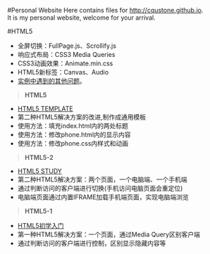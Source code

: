 #Personal Website
Here contains files for http://cqustone.github.io.  
It is my personal website, welcome for your arrival.  

#HTML5  
- 全屏切换：FullPage.js、Scrollify.js  
- 响应式布局：CSS3 Media Queries  
- CSS3动画效果：Animate.min.css  
- HTML5新标签：Canvas、Audio  
- [实例中遇到的其他问题](https://github.com/cqustone/WebStudy/tree/master/HTML5)。 

> **HTML5**

 - [HTML5 TEMPLATE](http://cqustone.github.io/html5/)  
 - 第二种HTML5解决方案的改进,制作成通用模板  
 - 使用方法：填充index.html内的两处标题  
 - 使用方法：修改phone.html内的显示内容  
 - 使用方法：修改phone.css内样式和动画  


> **HTML5-2**

 - [HTML5 STUDY](http://cqustone.github.io/html5-2/)  
 - 第二种HTML5解决方案：两个页面，一个电脑端、一个手机端  
 - 通过判断访问的客户端进行切换(手机访问电脑页面会重定位)  
 - 电脑端页面通过内置IFRAME加载手机端页面，实现电脑端浏览  


> **HTML5-1**

 - [HTML5初学入门](http://cqustone.github.io/html5-1/)  
 - 第一种HTML5解决方案：一个页面，通过Media Query区别客户端  
 - 通过判断访问的客户端进行控制，区别显示隐藏内容等  